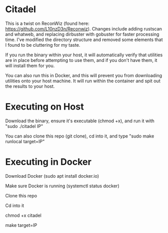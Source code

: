 # Citadel

This is a twist on ReconWiz (found here: https://github.com/L10nzD3n/Reconwiz).
Changes include adding rustscan and whatweb, and replacing dirbuster with gobuster for faster processing time. 
I've modified the directory structure and removed some elements that I found to be cluttering for my taste. 

If you run the binary within your host, it will automatically verify that utilities are in place before attempting to use them, and if you don't have them, it will install them for you.

You can also run this in Docker, and this will prevent you from downloading utilities onto your host machine. It will run within the container and spit out the results to your host. 

# Executing on Host
Download the binary, ensure it's executable (chmod +x), and run it with "sudo ./citadel IP" 

You can also clone this repo (git clone), cd into it, and type "sudo make runlocal target=IP"

# Executing in Docker
Download Docker (sudo apt install docker.io) 

Make sure Docker is running (systemctl status docker)

Clone this repo

Cd into it 

chmod +x citadel

make target=IP
